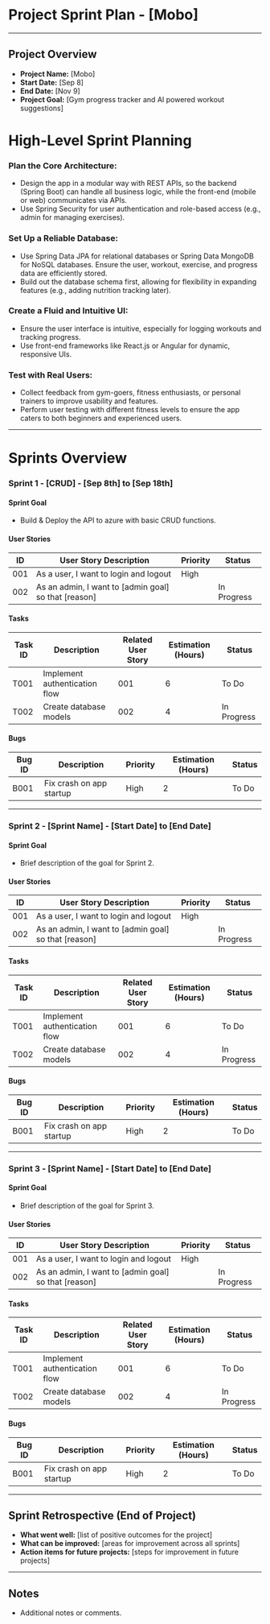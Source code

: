 # Project Sprint Plan - [Mobo]

---

## Project Overview
- **Project Name:** [Mobo]
- **Start Date:** [Sep 8]
- **End Date:** [Nov 9]
- **Project Goal:** [Gym progress tracker and AI powered workout suggestions]

# High-Level Sprint Planning

### Plan the Core Architecture:
- Design the app in a modular way with REST APIs, so the backend (Spring Boot) can handle all business logic, while the front-end (mobile or web) communicates via APIs.
- Use Spring Security for user authentication and role-based access (e.g., admin for managing exercises).

### Set Up a Reliable Database:
- Use Spring Data JPA for relational databases or Spring Data MongoDB for NoSQL databases. Ensure the user, workout, exercise, and progress data are efficiently stored.
- Build out the database schema first, allowing for flexibility in expanding features (e.g., adding nutrition tracking later).

### Create a Fluid and Intuitive UI:
- Ensure the user interface is intuitive, especially for logging workouts and tracking progress.
- Use front-end frameworks like React.js or Angular for dynamic, responsive UIs.

### Test with Real Users:
- Collect feedback from gym-goers, fitness enthusiasts, or personal trainers to improve usability and features.
- Perform user testing with different fitness levels to ensure the app caters to both beginners and experienced users.


---

# Sprints Overview

### Sprint 1 - [CRUD] - [Sep 8th] to [Sep 18th]
#### Sprint Goal
- Build & Deploy the API to azure with basic CRUD functions.

#### User Stories
| ID  | User Story Description                                       | Priority  | Status  |
| --- | -------------------------------------------------------------| --------- | ------- |
| 001 | As a user, I want to login and logout             | High      |  | To Do   |
| 002 | As an admin, I want to [admin goal] so that [reason]          |  | In Progress |

#### Tasks
| Task ID | Description                               | Related User Story | Estimation (Hours) | Status  |
| ------- | ----------------------------------------- | ------------------ | ------------------ | ------- |
| T001    | Implement authentication flow             | 001                | 6                  | To Do   |
| T002    | Create database models                    | 002                | 4                  | In Progress |

#### Bugs
| Bug ID  | Description                               | Priority  | Estimation (Hours) | Status  |
| ------- | ----------------------------------------- | --------- | ------------------ | ------- |
| B001    | Fix crash on app startup                  | High      | 2                  | To Do   |

---

### Sprint 2 - [Sprint Name] - [Start Date] to [End Date]
#### Sprint Goal
- Brief description of the goal for Sprint 2.

#### User Stories
| ID  | User Story Description                                       | Priority  | Status  |
| --- | -------------------------------------------------------------| --------- | ------- |
| 001 | As a user, I want to login and logout             | High      |  | To Do   |
| 002 | As an admin, I want to [admin goal] so that [reason]          |  | In Progress |

#### Tasks
| Task ID | Description                               | Related User Story | Estimation (Hours) | Status  |
| ------- | ----------------------------------------- | ------------------ | ------------------ | ------- |
| T001    | Implement authentication flow             | 001                | 6                  | To Do   |
| T002    | Create database models                    | 002                | 4                  | In Progress |

#### Bugs
| Bug ID  | Description                               | Priority  | Estimation (Hours) | Status  |
| ------- | ----------------------------------------- | --------- | ------------------ | ------- |
| B001    | Fix crash on app startup                  | High      | 2                  | To Do   |

---

### Sprint 3 - [Sprint Name] - [Start Date] to [End Date]
#### Sprint Goal
- Brief description of the goal for Sprint 3.

#### User Stories
| ID  | User Story Description                                       | Priority  | Status  |
| --- | -------------------------------------------------------------| --------- | ------- |
| 001 | As a user, I want to login and logout             | High      |  | To Do   |
| 002 | As an admin, I want to [admin goal] so that [reason]          |  | In Progress |

#### Tasks
| Task ID | Description                               | Related User Story | Estimation (Hours) | Status  |
| ------- | ----------------------------------------- | ------------------ | ------------------ | ------- |
| T001    | Implement authentication flow             | 001                | 6                  | To Do   |
| T002    | Create database models                    | 002                | 4                  | In Progress |

#### Bugs
| Bug ID  | Description                               | Priority  | Estimation (Hours) | Status  |
| ------- | ----------------------------------------- | --------- | ------------------ | ------- |
| B001    | Fix crash on app startup                  | High      | 2                  | To Do   |

---

## Sprint Retrospective (End of Project)
- **What went well:** [list of positive outcomes for the project]
- **What can be improved:** [areas for improvement across all sprints]
- **Action items for future projects:** [steps for improvement in future projects]

---

## Notes
- Additional notes or comments.
